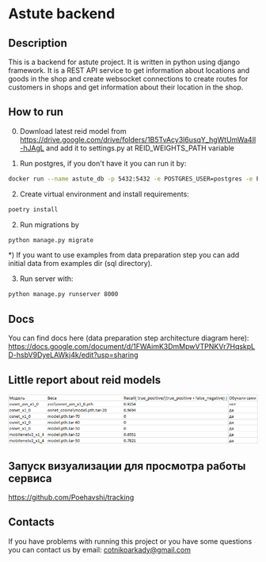 # Astute backend
## Description
This is a backend for astute project. It is written in python using django framework. It is a REST API service to get 
information about locations and goods in the shop and create websocket connections to create routes for customers in shops 
and get information about their location in the shop.

## How to run
0) Download latest reid model from https://drive.google.com/drive/folders/1B5TvAcy3l6usqY_hgWtUmWa4Il-hJAgL
and add it to settings.py at REID_WEIGHTS_PATH variable

1) Run postgres, if you don't have it you can run it by:
```bash
docker run --name astute_db -p 5432:5432 -e POSTGRES_USER=postgres -e POSTGRES_PASSWORD=root -e POSTGRES_DB=astute_db -d postgres:13.3
```

2) Create virtual environment and install requirements:
```bash
poetry install
```

2) Run migrations by
```bash
python manage.py migrate
```
*) If you want to use examples from data preparation step you can add initial data from examples dir (sql directory).

3) Run server with:
```bash
python manage.py runserver 8000
```

## Docs

You can find docs here (data preparation step architecture diagram here):
https://docs.google.com/document/d/1FWAimK3DmMpwVTPNKVr7HqskpLD-hsbV9DyeLAWkj4k/edit?usp=sharing

## Little report about reid models
![отчёт_по_моделям.png](resources%2F%D0%BE%D1%82%D1%87%D1%91%D1%82_%D0%BF%D0%BE_%D0%BC%D0%BE%D0%B4%D0%B5%D0%BB%D1%8F%D0%BC.png)

## Запуск визуализации для просмотра работы сервиса
https://github.com/Poehavshi/tracking

## Contacts
If you have problems with running this project or you have some questions you can contact us by email:
cotnikoarkady@gmail.com